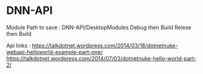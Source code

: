 # DNN-API


Module Path to save : DNN-API/DesktopModules
Debug then Build
Relese then Build

Api links :
https://talkdotnet.wordpress.com/2014/03/18/dotnetnuke-webapi-helloworld-example-part-one/
https://talkdotnet.wordpress.com/2014/07/03/dotnetnuke-hello-world-part-2/
